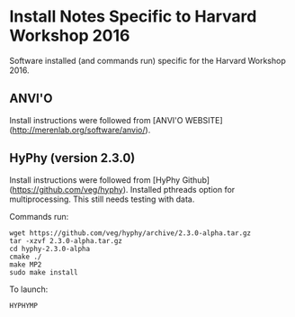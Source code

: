 # Install Notes Specific to Harvard Workshop 2016
Software installed (and commands run) specific for the Harvard Workshop 2016. 

## ANVI'O
Install instructions were followed from [ANVI'O WEBSITE] (http://merenlab.org/software/anvio/).

## HyPhy (version 2.3.0)
Install instructions were followed from [HyPhy Github] (https://github.com/veg/hyphy). Installed pthreads option for multiprocessing. This still needs testing with data. 

Commands run:
```
wget https://github.com/veg/hyphy/archive/2.3.0-alpha.tar.gz
tar -xzvf 2.3.0-alpha.tar.gz
cd hyphy-2.3.0-alpha
cmake ./
make MP2
sudo make install
```

To launch:
```
HYPHYMP
```
